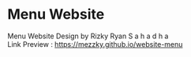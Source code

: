 # Menu Website
Menu Website Design by Rizky Ryan S a h a d h a <br>
Link Preview : https://mezzky.github.io/website-menu
